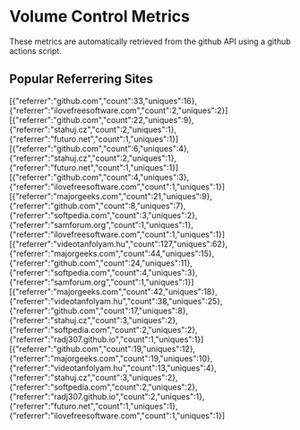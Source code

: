 # Volume Control Metrics

These metrics are automatically retrieved from the github API using a github actions script.  

## Popular Referrering Sites

[{"referrer":"github.com","count":33,"uniques":16},{"referrer":"ilovefreesoftware.com","count":2,"uniques":2}][{"referrer":"github.com","count":22,"uniques":9},{"referrer":"stahuj.cz","count":2,"uniques":1},{"referrer":"futuro.net","count":1,"uniques":1}][{"referrer":"github.com","count":6,"uniques":4},{"referrer":"stahuj.cz","count":2,"uniques":1},{"referrer":"futuro.net","count":1,"uniques":1}]
[{"referrer":"github.com","count":4,"uniques":3},{"referrer":"ilovefreesoftware.com","count":1,"uniques":1}][{"referrer":"majorgeeks.com","count":21,"uniques":9},{"referrer":"github.com","count":8,"uniques":7},{"referrer":"softpedia.com","count":3,"uniques":2},{"referrer":"samforum.org","count":1,"uniques":1},{"referrer":"ilovefreesoftware.com","count":1,"uniques":1}][{"referrer":"videotanfolyam.hu","count":127,"uniques":62},{"referrer":"majorgeeks.com","count":44,"uniques":15},{"referrer":"github.com","count":24,"uniques":11},{"referrer":"softpedia.com","count":4,"uniques":3},{"referrer":"samforum.org","count":1,"uniques":1}][{"referrer":"majorgeeks.com","count":42,"uniques":18},{"referrer":"videotanfolyam.hu","count":38,"uniques":25},{"referrer":"github.com","count":17,"uniques":8},{"referrer":"stahuj.cz","count":3,"uniques":2},{"referrer":"softpedia.com","count":2,"uniques":2},{"referrer":"radj307.github.io","count":1,"uniques":1}][{"referrer":"github.com","count":19,"uniques":12},{"referrer":"majorgeeks.com","count":19,"uniques":10},{"referrer":"videotanfolyam.hu","count":13,"uniques":4},{"referrer":"stahuj.cz","count":3,"uniques":2},{"referrer":"softpedia.com","count":2,"uniques":2},{"referrer":"radj307.github.io","count":2,"uniques":1},{"referrer":"futuro.net","count":1,"uniques":1},{"referrer":"ilovefreesoftware.com","count":1,"uniques":1}]